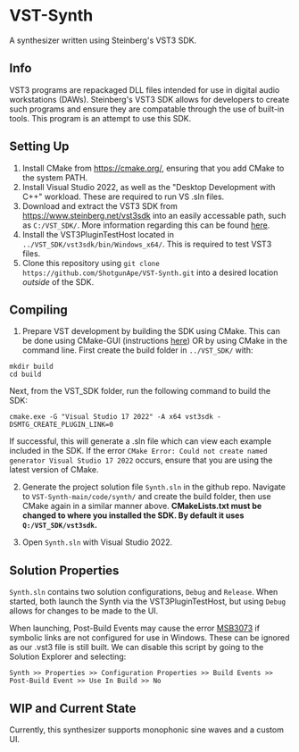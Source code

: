 # VST-Synth
A synthesizer written using Steinberg's VST3 SDK.

## Info
VST3 programs are repackaged DLL files intended for use in digital audio workstations (DAWs). Steinberg's VST3 SDK allows for developers to create such programs and ensure they are compatable through the use of built-in tools. This program is an attempt to use this SDK.
## Setting Up
1. Install CMake from https://cmake.org/, ensuring that you add CMake to the system PATH.
2. Install Visual Studio 2022, as well as the "Desktop Development with C++" workload. These are required to run VS .sln files.
3. Download and extract the VST3 SDK from https://www.steinberg.net/vst3sdk into an easily accessable path, such as ```C:/VST_SDK/```. More information regarding this can be found [here](https://steinbergmedia.github.io/vst3_dev_portal/pages/Getting+Started/Links.html).
4. Install the VST3PluginTestHost located in ```../VST_SDK/vst3sdk/bin/Windows_x64/```. This is required to test VST3 files.
5. Clone this repository using ```git clone https://github.com/ShotgunApe/VST-Synth.git``` into a desired location *outside* of the SDK.
## Compiling
1. Prepare VST development by building the SDK using CMake. This can be done using CMake-GUI (instructions [here](https://steinbergmedia.github.io/vst3_dev_portal/pages/Tutorials/Building+the+examples/Building+the+examples+included+in+the+SDK+Windows.html)) OR by using CMake in the command line.
First create the build folder in ```../VST_SDK/``` with:
```
mkdir build
cd build
```
Next, from the VST_SDK folder, run the following command to build the SDK:
```
cmake.exe -G "Visual Studio 17 2022" -A x64 vst3sdk -DSMTG_CREATE_PLUGIN_LINK=0
```
If successful, this will generate a .sln file which can view each example included in the SDK. If the error ```CMake Error: Could not create named generator Visual Studio 17 2022``` occurs, ensure that you are using the latest version of CMake.

2. Generate the project solution file ```Synth.sln``` in the github repo. Navigate to ```VST-Synth-main/code/synth/``` and create the build folder, then use CMake again in a similar manner above.
**CMakeLists.txt must be changed to where you installed the SDK. By default it uses ```Q:/VST_SDK/vst3sdk```.**

3. Open ```Synth.sln``` with Visual Studio 2022.

## Solution Properties
```Synth.sln``` contains two solution configurations, ```Debug``` and ```Release```. When started, both launch the Synth via the VST3PluginTestHost, but using ```Debug``` allows for changes to be made to the UI. 

When launching, Post-Build Events may cause the error [MSB3073](https://learn.microsoft.com/en-us/visualstudio/msbuild/errors/msb3073?view=vs-2022&f1url=%3FappId%3DDev16IDEF1%26l%3DEN-US%26k%3Dk(MSBuild.Exec.CommandFailed)%26rd%3Dtrue) if symbolic links are not configured for use in Windows. These can be ignored as our .vst3 file is still built. We can disable this script by going to the Solution Explorer and selecting:
```
Synth >> Properties >> Configuration Properties >> Build Events >> Post-Build Event >> Use In Build >> No
```
## WIP and Current State
Currently, this synthesizer supports monophonic sine waves and a custom UI. 
